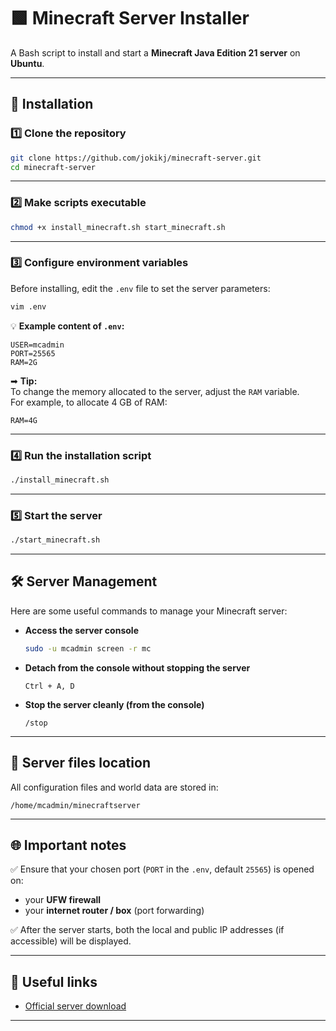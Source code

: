 # 🟩 Minecraft Server Installer

A Bash script to install and start a **Minecraft Java Edition 21 server** on **Ubuntu**.

---

## 🚀 Installation

### 1️⃣ Clone the repository

```bash
git clone https://github.com/jokikj/minecraft-server.git
cd minecraft-server
```

---

### 2️⃣ Make scripts executable

```bash
chmod +x install_minecraft.sh start_minecraft.sh
```

---

### 3️⃣ Configure environment variables

Before installing, edit the `.env` file to set the server parameters:

```bash
vim .env
```

💡 **Example content of `.env`:**
```
USER=mcadmin
PORT=25565
RAM=2G
```

➡ **Tip:**  
To change the memory allocated to the server, adjust the `RAM` variable.  
For example, to allocate 4 GB of RAM:
```
RAM=4G
```

---

### 4️⃣ Run the installation script

```bash
./install_minecraft.sh
```

---

### 5️⃣ Start the server

```bash
./start_minecraft.sh
```

---

## 🛠 Server Management

Here are some useful commands to manage your Minecraft server:

- **Access the server console**
  ```bash
  sudo -u mcadmin screen -r mc
  ```
- **Detach from the console without stopping the server**
  ```
  Ctrl + A, D
  ```
- **Stop the server cleanly (from the console)**
  ```
  /stop
  ```

---

## 📂 Server files location

All configuration files and world data are stored in:

```
/home/mcadmin/minecraftserver
```

---

## 🌐 Important notes

✅ Ensure that your chosen port (`PORT` in the `.env`, default `25565`) is opened on:  
- your **UFW firewall**  
- your **internet router / box** (port forwarding)

✅ After the server starts, both the local and public IP addresses (if accessible) will be displayed.

---

## 📎 Useful links

- [Official server download](https://www.minecraft.net/en-us/download/server)

---


